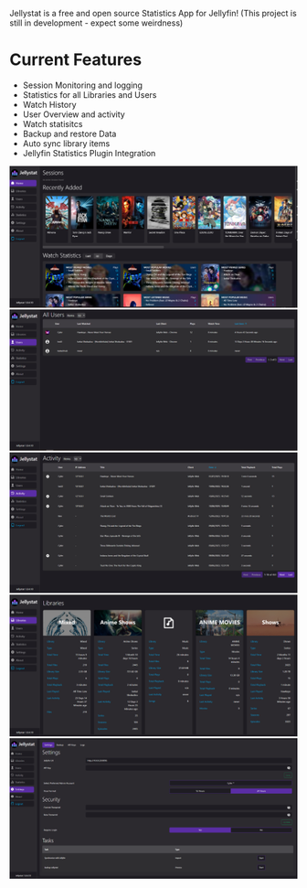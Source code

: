 Jellystat is a free and open source Statistics App for Jellyfin! (This project is still in development - expect some weirdness)
# Current Features
- Session Monitoring and logging
- Statistics for all Libraries and Users
- Watch History
- User Overview and activity
- Watch statisitcs
- Backup and restore Data
- Auto sync library items
- Jellyfin Statistics Plugin Integration

![Home](https://github.com/CyferShepard/Jellystat/blob/main/screenshots/Home.PNG)
![Users](https://github.com/CyferShepard/Jellystat/blob/main/screenshots/Users.PNG)
![Activity](https://github.com/CyferShepard/Jellystat/blob/main/screenshots/Activity.PNG)
![Libraries](https://github.com/CyferShepard/Jellystat/blob/main/screenshots/Libraries.PNG)
![Settings](https://github.com/CyferShepard/Jellystat/blob/main/screenshots/settings.PNG)
